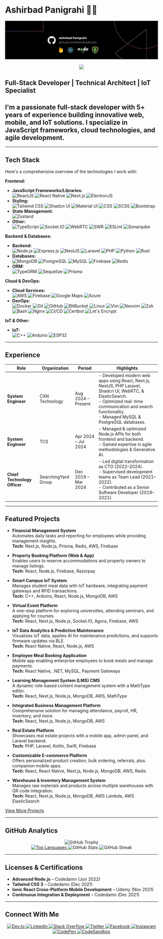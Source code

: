 # Ashirbad Panigrahi 👨‍💻

[![LinkedIn Banner](https://raw.githubusercontent.com/AshirbadGudu/AshirbadGudu/main/banner.jpeg)](https://www.linkedin.com/in/ashirbad-panigrahi/)

<p align="center">
  <img src="https://komarev.com/ghpvc/?username=ashirbadgudu&label=Profile%20Views&color=0e75b6&style=flat">
</p>

## Full-Stack Developer | Technical Architect | IoT Specialist

## I'm a passionate full-stack developer with 5+ years of experience building innovative web, mobile, and IoT solutions. I specialize in JavaScript frameworks, cloud technologies, and agile development.

---

## Tech Stack

Here's a comprehensive overview of the technologies I work with:

**Frontend:**

- **JavaScript Frameworks/Libraries:**\
  ![ReactJS](https://img.shields.io/badge/ReactJS-61DAFB?style=flat&logo=react&logoColor=black)
  ![React Native](https://img.shields.io/badge/React_Native-61DAFB?style=flat&logo=react&logoColor=black)
  ![Next.js](https://img.shields.io/badge/Next.js-000000?style=flat&logo=next.js&logoColor=white)
  ![ElectronJS](https://img.shields.io/badge/ElectronJS-474081?style=flat&logo=electron&logoColor=white)
- **Styling:**\
  ![Tailwind CSS](https://img.shields.io/badge/Tailwind_CSS-06B6D4?style=flat&logo=tailwind-css&logoColor=white)
  ![Shadcn UI](https://img.shields.io/badge/Shadcn_UI-000000?style=flat&logo=shadcn&logoColor=white)
  ![Material UI](https://img.shields.io/badge/Material_UI-0081CB?style=flat&logo=material-ui&logoColor=white)
  ![CSS](https://img.shields.io/badge/CSS3-1572B6?style=flat&logo=css3&logoColor=white)
  ![SCSS](https://img.shields.io/badge/Sass-CC6699?style=flat&logo=sass&logoColor=white)
  ![Bootstrap](https://img.shields.io/badge/Bootstrap-7952B3?style=flat&logo=bootstrap&logoColor=white)
- **State Management:**\
  ![Zustand](https://img.shields.io/badge/Zustand-000000?style=flat&logo=zustand&logoColor=white)
- **Other:**\
  ![TypeScript](https://img.shields.io/badge/TypeScript-3178C6?style=flat&logo=typescript&logoColor=white)
  ![Socket.IO](https://img.shields.io/badge/Socket.IO-010101?style=flat&logo=socket.io&logoColor=white)
  ![WebRTC](https://img.shields.io/badge/WebRTC-333333?style=flat&logo=webrtc&logoColor=white)
  ![SWR](https://img.shields.io/badge/SWR-000000?style=flat&logo=swr&logoColor=white)
  ![ESLint](https://img.shields.io/badge/ESLint-4B3263?style=flat&logo=eslint&logoColor=white)
  ![Sonarqube](https://img.shields.io/badge/SonarQube-4E9BCD?style=flat&logo=sonarqube&logoColor=white)

**Backend & Databases:**

- **Backend:**\
  ![Node.js](https://img.shields.io/badge/Node.js-339933?style=flat&logo=node.js&logoColor=white)
  ![Express.js](https://img.shields.io/badge/Express.js-000000?style=flat&logo=express&logoColor=white)
  ![NestJS](https://img.shields.io/badge/NestJS-E0234E?style=flat&logo=nestjs&logoColor=white)
  ![Laravel](https://img.shields.io/badge/Laravel-FF2D20?style=flat&logo=laravel&logoColor=white)
  ![PHP](https://img.shields.io/badge/PHP-777BB4?style=flat&logo=php&logoColor=white)
  ![Python](https://img.shields.io/badge/Python-3776AB?style=flat&logo=python&logoColor=white)
  ![Rust](https://img.shields.io/badge/Rust-000000?style=flat&logo=rust&logoColor=white)
- **Databases:**\
  ![MongoDB](https://img.shields.io/badge/MongoDB-47A248?style=flat&logo=mongodb&logoColor=white)
  ![PostgreSQL](https://img.shields.io/badge/PostgreSQL-336791?style=flat&logo=postgresql&logoColor=white)
  ![MySQL](https://img.shields.io/badge/MySQL-4479A1?style=flat&logo=mysql&logoColor=white)
  ![Firebase](https://img.shields.io/badge/Firebase-FFCA28?style=flat&logo=firebase&logoColor=black)
  ![Redis](https://img.shields.io/badge/Redis-DC382D?style=flat&logo=redis&logoColor=white)
- **ORM:**\
  ![TypeORM](https://img.shields.io/badge/TypeORM-000000?style=flat&logo=typeorm&logoColor=white)
  ![Sequelize](https://img.shields.io/badge/Sequelize-52B0E7?style=flat&logo=sequelize&logoColor=white)
  ![Prisma](https://img.shields.io/badge/Prisma-3982CE?style=flat&logo=prisma&logoColor=white)

**Cloud & DevOps:**

- **Cloud Services:**\
  ![AWS](https://img.shields.io/badge/AWS-232F3E?style=flat&logo=amazon-aws&logoColor=white)
  ![Firebase](https://img.shields.io/badge/Firebase-FFCA28?style=flat&logo=firebase&logoColor=black)
  ![Google Maps](https://img.shields.io/badge/Google_Maps-4285F4?style=flat&logo=googlemaps&logoColor=white)
  ![Azure](https://img.shields.io/badge/Azure-0078D4?style=flat&logo=azure&logoColor=white)
- **DevOps:**\
  ![Docker](https://img.shields.io/badge/Docker-2496ED?style=flat&logo=docker&logoColor=white)
  ![Git](https://img.shields.io/badge/Git-F05032?style=flat&logo=git&logoColor=white)
  ![GitHub](https://img.shields.io/badge/GitHub-12100E?style=flat&logo=github&logoColor=white)
  ![BitBucket](https://img.shields.io/badge/Bitbucket-0052CC?style=flat&logo=bitbucket&logoColor=white)
  ![Linux](https://img.shields.io/badge/Linux-FCC624?style=flat&logo=linux&logoColor=black)
  ![Vim](https://img.shields.io/badge/Vim-019733?style=flat&logo=vim&logoColor=white)
  ![Neovim](https://img.shields.io/badge/Neovim-57A97B?style=flat&logo=neovim&logoColor=white)
  ![Zsh](https://img.shields.io/badge/Zsh-000000?style=flat&logo=zsh&logoColor=white)
  ![Bash](https://img.shields.io/badge/Bash-4EAA25?style=flat&logo=gnu-bash&logoColor=white)
  ![Nginx](https://img.shields.io/badge/Nginx-009639?style=flat&logo=nginx&logoColor=white)
  ![CI/CD](https://img.shields.io/badge/CI/CD-000000?style=flat&logo=ci--cd&logoColor=white)
  ![Certbot](https://img.shields.io/badge/Certbot-000000?style=flat&logo=certbot&logoColor=white)
  ![Let's Encrypt](https://img.shields.io/badge/Let's_Encrypt-000000?style=flat&logo=letsencrypt&logoColor=white)

**IoT & Other:**

- **IoT:**\
   ![C++](https://img.shields.io/badge/C++-00599C?style=flat&logo=c%2B%2B&logoColor=white)
  ![Arduino](https://img.shields.io/badge/Arduino-00979D?style=flat&logo=arduino&logoColor=white)
  ![ESP32](https://img.shields.io/badge/ESP32-E7352C?style=flat&logo=espressif&logoColor=white)

---

## Experience

| **Role**                     | **Organization**    | **Period**          | **Highlights**                                                                                                                                                                                                             |
| ---------------------------- | ------------------- | ------------------- | -------------------------------------------------------------------------------------------------------------------------------------------------------------------------------------------------------------------------- |
| **System Engineer**          | CXN Technology      | Aug 2024 – Present  | - Developed modern web apps using React, Next.js, NestJS, PHP Laravel, Shadcn UI, WebRTC, & ElasticSearch. <br> - Optimized real-time communication and search functionality. <br> - Managed MySQL & PostgreSQL databases. |
| **System Engineer**          | TCS                 | Apr 2024 – Jul 2024 | - Managed & optimized Node.js APIs for both frontend and backend. <br> - Gained expertise in agile methodologies & Generative AI.                                                                                          |
| **Chief Technology Officer** | SearchingYard Group | Dec 2019 – Mar 2024 | - Led digital transformation as CTO (2022–2024). <br> - Supervised development teams as Team Lead (2021–2022). <br> - Contributed as a Senior Software Developer (2019–2021).                                              |

---

## Featured Projects

- **Financial Management System**  
  Automates daily tasks and reporting for employees while providing management insights.  
  **Tech:** Next.js, Node.js, Prisma, Redis, AWS, Firebase

- **Property Booking Platform (Web & App)**  
  Enables users to reserve accommodations and property owners to manage listings.  
  **Tech:** React, Node.js, Firebase, Razorpay

- **Smart Campus IoT System**  
  Manages student meal data with IoT hardware, integrating payment gateways and RFID transactions.  
  **Tech:** C++, Arduino, React, Node.js, MongoDB, AWS

- **Virtual Event Platform**  
  A one-stop platform for exploring universities, attending seminars, and applying for courses.  
  **Tech:** React, Next.js, Node.js, Socket.IO, Agora, Firebase, AWS

- **IoT Data Analytics & Predictive Maintenance**  
  Visualizes IoT data, applies AI for maintenance predictions, and supports firmware updates via BLE.  
  **Tech:** React Native, React, Node.js, AWS

- **Employee Meal Booking Application**  
  Mobile app enabling enterprise employees to book meals and manage payments.  
  **Tech:** React Native, .NET, MySQL, Payment Gateways

- **Learning Management System (LMS) CMS**  
  A dynamic role-based content management system with a MathType editor.  
  **Tech:** React, Next.js, Node.js, MongoDB, AWS, MathType

- **Integrated Business Management Platform**  
  Comprehensive solution for managing attendance, payroll, HR, inventory, and more.  
  **Tech:** React, Next.js, Node.js, MongoDB, AWS

- **Real Estate Platform**  
  Showcases real estate projects with a mobile app, admin panel, and Laravel backend.  
  **Tech:** PHP, Laravel, Kotlin, Swift, Firebase

- **Customizable E-commerce Platform**  
  Offers personalized product creation, bulk ordering, referrals, plus companion mobile apps.  
  **Tech:** React, React Native, Next.js, Node.js, MongoDB, AWS, Redis

- **Warehouse & Inventory Management System**  
  Manages raw materials and products across multiple warehouses with QR code integration.  
  **Tech:** React, Next.js, Node.js, MongoDB, AWS Lambda, AWS ElasticSearch

[View More Projects](https://github.com/AshirbadGudu?tab=repositories)

---

## GitHub Analytics

<p align="center">
  <img src="https://github-profile-trophy.vercel.app/?username=AshirbadGudu&theme=radical" alt="GitHub Trophy" /><br/>
  <a href="https://github.com/AshirbadGudu">
    <img src="https://github-readme-stats.vercel.app/api/top-langs/?username=AshirbadGudu&layout=compact&title_color=ffffff&text_color=c9cacc&icon_color=2bbc8a&bg_color=1d1f21&langs_count=3" alt="Top Languages" />
  </a>
  <img width="48%" src="https://github-readme-stats.vercel.app/api?username=AshirbadGudu&show_icons=true&theme=radical&count_private=true" alt="GitHub Stats" />
  <img width="48%" src="https://github-readme-streak-stats.herokuapp.com/?user=AshirbadGudu&theme=radical" alt="GitHub Streak" />
</p>

---

## Licenses & Certifications

- **Advanced Node.js** – Codedamn (Jun 2022)
- **Tailwind CSS 3** – Codedamn (Dec 2021)
- **Ionic React Cross-Platform Mobile Development** – Udemy (Nov 2021)
- **Continuous Integration & Deployment** – Codedamn (Dec 2021)

---

## Connect With Me

<p align="center">
  <a href="https://dev.to/ashirbadgudu" target="_blank">
    <img src="https://img.shields.io/badge/dev.to-0A0A0A?style=for-the-badge&logo=devdotto&logoColor=white" alt="Dev.to">
  </a>
  <a href="https://linkedin.com/in/ashirbad-panigrahi" target="_blank">
    <img src="https://img.shields.io/badge/LinkedIn-0A66C2?style=for-the-badge&logo=linkedin&logoColor=white" alt="LinkedIn">
  </a>
  <a href="https://stackoverflow.com/users/14007866/ashirbad-panigrahi" target="_blank">
    <img src="https://img.shields.io/badge/Stack%20Overflow-F58025?style=for-the-badge&logo=stackoverflow&logoColor=white" alt="Stack Overflow">
  </a>
  <a href="https://twitter.com/ashirbadgudu" target="_blank">
    <img src="https://img.shields.io/badge/Twitter-1DA1F2?style=for-the-badge&logo=twitter&logoColor=white" alt="Twitter">
  </a>
  <a href="https://fb.com/ashirbad.panigrahi.792" target="_blank">
    <img src="https://img.shields.io/badge/Facebook-1877F2?style=for-the-badge&logo=facebook&logoColor=white" alt="Facebook">
  </a>
  <a href="https://instagram.com/ashirbadapanigrahi" target="_blank">
    <img src="https://img.shields.io/badge/Instagram-E4405F?style=for-the-badge&logo=instagram&logoColor=white" alt="Instagram">
  </a>
  <a href="https://codepen.io/ashirbad" target="_blank">
    <img src="https://img.shields.io/badge/CodePen-000000?style=for-the-badge&logo=codepen&logoColor=white" alt="CodePen">
  </a>
  <a href="https://codesandbox.com/ashirbadgudu" target="_blank">
    <img src="https://img.shields.io/badge/CodeSandbox-040404?style=for-the-badge&logo=codesandbox&logoColor=white" alt="CodeSandbox">
  </a>
</p>
